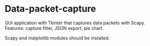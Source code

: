 # Data-packet-capture
GUI application with Tkinter that captures data packets with Scapy. Features: capture filter, JSON export, pie chart.


Scapy and matplotlib modules should be installed.
